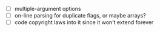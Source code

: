- [ ] multiple-argument options
- [ ] on-line parsing for duplicate flags, or maybe arrays?
- [ ] code copyright laws into it since it won't extend forever
